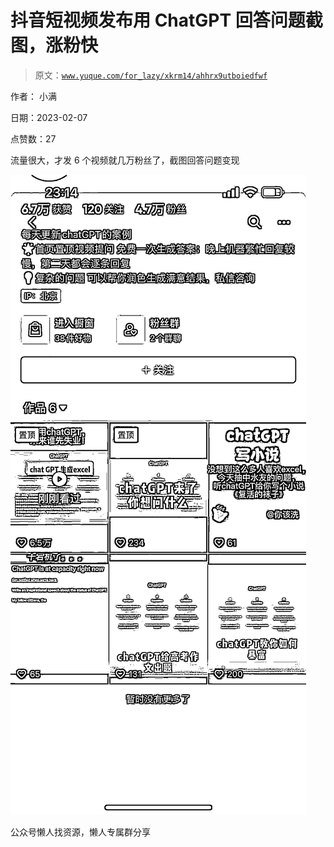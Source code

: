 # 抖音短视频发布用 ChatGPT 回答问题截图，涨粉快

> 原文：[`www.yuque.com/for_lazy/xkrm14/ahhrx9utboiedfwf`](https://www.yuque.com/for_lazy/xkrm14/ahhrx9utboiedfwf)



作者： 小满



日期：2023-02-07



点赞数：27



流量很大，才发 6 个视频就几万粉丝了，截图回答问题变现



![](img/6d6686ec766527c93c64d3bedb106f89.png)  

公众号懒人找资源，懒人专属群分享

